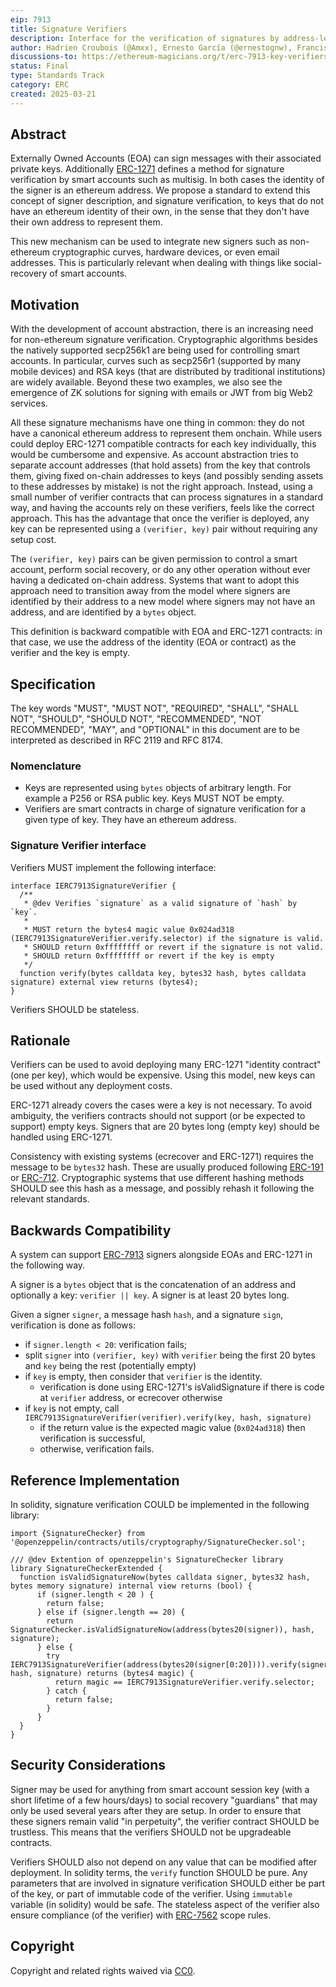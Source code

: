 ```yaml
---
eip: 7913
title: Signature Verifiers
description: Interface for the verification of signatures by address-less keys
author: Hadrien Croubois (@Amxx), Ernesto García (@ernestognw), Francisco Giordano (@frangio), Aryeh Greenberg (@arr00)
discussions-to: https://ethereum-magicians.org/t/erc-7913-key-verifiers/23262
status: Final
type: Standards Track
category: ERC
created: 2025-03-21
---
```


## Abstract

Externally Owned Accounts (EOA) can sign messages with their associated private keys. Additionally [ERC-1271](./eip-1271.md) defines a method for signature verification by smart accounts such as multisig. In both cases the identity of the signer is an ethereum address. We propose a standard to extend this concept of signer description, and signature verification, to keys that do not have an ethereum identity of their own, in the sense that they don't have their own address to represent them.

This new mechanism can be used to integrate new signers such as non-ethereum cryptographic curves, hardware devices, or even email addresses. This is particularly relevant when dealing with things like social-recovery of smart accounts.

## Motivation

With the development of account abstraction, there is an increasing need for non-ethereum signature verification. Cryptographic algorithms besides the natively supported secp256k1 are being used for controlling smart accounts. In particular, curves such as secp256r1 (supported by many mobile devices) and RSA keys (that are distributed by traditional institutions) are widely available. Beyond these two examples, we also see the emergence of ZK solutions for signing with emails or JWT from big Web2 services.

All these signature mechanisms have one thing in common: they do not have a canonical ethereum address to represent them onchain. While users could deploy ERC-1271 compatible contracts for each key individually, this would be cumbersome and expensive. As account abstraction tries to separate account addresses (that hold assets) from the key that controls them, giving fixed on-chain addresses to keys (and possibly sending assets to these addresses by mistake) is not the right approach. Instead, using a small number of verifier contracts that can process signatures in a standard way, and having the accounts rely on these verifiers, feels like the correct approach. This has the advantage that once the verifier is deployed, any key can be represented using a `(verifier, key)` pair without requiring any setup cost.

The `(verifier, key)` pairs can be given permission to control a smart account, perform social recovery, or do any other operation without ever having a dedicated on-chain address. Systems that want to adopt this approach need to transition away from the model where signers are identified by their address to a new model where signers may not have an address, and are identified by a `bytes` object.

This definition is backward compatible with EOA and ERC-1271 contracts: in that case, we use the address of the identity (EOA or contract) as the verifier and the key is empty.

## Specification

The key words "MUST", "MUST NOT", "REQUIRED", "SHALL", "SHALL NOT", "SHOULD", "SHOULD NOT", "RECOMMENDED", "NOT RECOMMENDED", "MAY", and "OPTIONAL" in this document are to be interpreted as described in RFC 2119 and RFC 8174.

### Nomenclature

- Keys are represented using `bytes` objects of arbitrary length. For example a P256 or RSA public key. Keys MUST NOT be empty.
- Verifiers are smart contracts in charge of signature verification for a given type of key. They have an ethereum address.

### Signature Verifier interface

Verifiers MUST implement the following interface:

```solidity
interface IERC7913SignatureVerifier {
  /**
   * @dev Verifies `signature` as a valid signature of `hash` by `key`.
   *
   * MUST return the bytes4 magic value 0x024ad318 (IERC7913SignatureVerifier.verify.selector) if the signature is valid.
   * SHOULD return 0xffffffff or revert if the signature is not valid.
   * SHOULD return 0xffffffff or revert if the key is empty
   */
  function verify(bytes calldata key, bytes32 hash, bytes calldata signature) external view returns (bytes4);
}
```

Verifiers SHOULD be stateless.

## Rationale

Verifiers can be used to avoid deploying many ERC-1271 "identity contract" (one per key), which would be expensive. Using this model, new keys can be used without any deployment costs.

ERC-1271 already covers the cases were a key is not necessary. To avoid ambiguity, the verifiers contracts should not support (or be expected to support) empty keys. Signers that are 20 bytes long (empty key) should be handled using ERC-1271.

Consistency with existing systems (ecrecover and ERC-1271) requires the message to be `bytes32` hash. These are usually produced following [ERC-191](./eip-191.md) or [ERC-712](./eip-712.md). Cryptographic systems that use different hashing methods SHOULD see this hash as a message, and possibly rehash it following the relevant standards.

## Backwards Compatibility

A system can support [ERC-7913](./eip-7913.md) signers alongside EOAs and ERC-1271 in the following way.

A signer is a `bytes` object that is the concatenation of an address and optionally a key: `verifier || key`. A signer is at least 20 bytes long.

Given a signer `signer`, a message hash `hash`, and a signature `sign`, verification is done as follows:

- if `signer.length < 20`: verification fails;
- split `signer` into `(verifier, key)` with `verifier` being the first 20 bytes and `key` being the rest (potentially empty)
- if `key` is empty, then consider that `verifier` is the identity.
  - verification is done using ERC-1271's isValidSignature if there is code at `verifier` address, or ecrecover otherwise
- if `key` is not empty, call `IERC7913SignatureVerifier(verifier).verify(key, hash, signature)`
  - if the return value is the expected magic value (`0x024ad318`) then verification is successful,
  - otherwise, verification fails.

## Reference Implementation

In solidity, signature verification COULD be implemented in the following library:

```solidity
import {SignatureChecker} from '@openzeppelin/contracts/utils/cryptography/SignatureChecker.sol';

/// @dev Extention of openzeppelin's SignatureChecker library
library SignatureCheckerExtended {
  function isValidSignatureNow(bytes calldata signer, bytes32 hash, bytes memory signature) internal view returns (bool) {
      if (signer.length < 20 ) {
        return false;
      } else if (signer.length == 20) {
        return SignatureChecker.isValidSignatureNow(address(bytes20(signer)), hash, signature);
      } else {
        try IERC7913SignatureVerifier(address(bytes20(signer[0:20]))).verify(signer[20:], hash, signature) returns (bytes4 magic) {
          return magic == IERC7913SignatureVerifier.verify.selector;
        } catch {
          return false;
        }
      }
  }
}
```

## Security Considerations

Signer may be used for anything from smart account session key (with a short lifetime of a few hours/days) to social recovery "guardians" that may only be used several years after they are setup. In order to ensure that these signers remain valid "in perpetuity", the verifier contract SHOULD be trustless. This means that the verifiers SHOULD not be upgradeable contracts.

Verifiers SHOULD also not depend on any value that can be modified after deployment. In solidity terms, the `verify` function SHOULD be pure. Any parameters that are involved in signature verification SHOULD either be part of the key, or part of immutable code of the verifier. Using `immutable` variable (in solidity) would be safe. The stateless aspect of the verifier also ensure compliance (of the verifier) with [ERC-7562](./eip-7562.md) scope rules.

## Copyright

Copyright and related rights waived via [CC0](../LICENSE.md).
